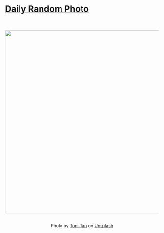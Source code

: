 # [Daily Random Photo](https://www.dailyrandomphoto.com/)

<div align="center">
  <br>
  <br>
  <a href="https://www.dailyrandomphoto.com/p/2020/2020-12-10/"><img src="https://images.unsplash.com/photo-1605152687650-93e9653e3b29?crop=entropy&cs=tinysrgb&fit=max&fm=jpg&ixid=MXw3NzUwOHwwfDF8cmFuZG9tfHx8fHx8fHw&ixlib=rb-1.2.1&q=80&w=1080" width="600px"></a>
  <br>
  <br>
  <p class="has-text-grey">Photo by <a href="https://unsplash.com/@tonitan?utm_source=Daily%20Random%20Photo&amp;utm_medium=referral" target="_blank" rel="noopener noreferrer">Toni Tan</a> on <a href="https://unsplash.com/photos/GPygYuz3BS0?utm_source=Daily%20Random%20Photo&amp;utm_medium=referral" target="_blank" rel="noopener noreferrer">Unsplash</a></p>
</div>
